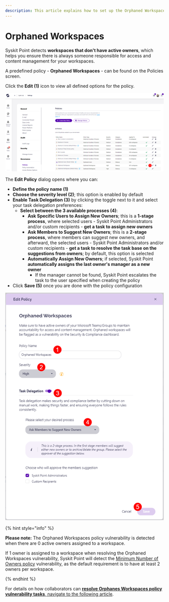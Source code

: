 ```yaml
---
description: This article explains how to set up the Orphaned Workspaces policy in Syskit Point.
---
```


# Orphaned Workspaces

Syskit Point detects **workspaces that don't have active owners**, which helps you ensure there is always someone responsible for access and content management for your workspaces. 

A predefined policy - **Orphaned Workspaces** - can be found on the Policies screen. 

Click the **Edit (1)** icon to view all defined options for the policy. 

![Orphaned Workspaces - Edit Policy](../../.gitbook/assets/set-up-automated-workflows-orphaned-edit.png)

The **Edit Policy** dialog opens where you can:
* **Define the policy name (1)**
* **Choose the severity level (2)**; this option is enabled by default
* **Enable Task Delegation (3)** by clicking the toggle next to it and select your task delegation preferences:
  * **Select between the 3 available processes (4)**:
     * **Ask Specific Users to Assign New Owners**; this is a **1-stage process**, where selected users - Syskit Point Administrators and/or custom recipients - **get a task to assign new owners**
     * **Ask Members to Suggest New Owners**; this is a **2-stage process**, where members can suggest new owners, and afterward, the selected users - Syskit Point Administrators and/or custom recipients - **get a task to resolve the task base on the suggestions from owners**; by default, this option is selected
     * **Automatically Assign New Owners**; if selected, Syskit Point **automatically assigns the last owner's manager as a new owner**
       * If the manager cannot be found, Syskit Point escalates the task to the user specified when creating the policy
 * Click **Save (5)** once you are done with the policy configuration 

![Edit Policy Dialog](../../.gitbook/assets/set-up-automated-workflows-orphaned-dialog.png)


{% hint style="info" %}

**Please note:** The Orphaned Workspaces policy vulnerability is detected when there are 0 active owners assigned to a workspace. 

If 1 owner is assigned to a workspace when resolving the Orphaned Workspaces vulnerability, Syskit Point will detect the [Minimum Number of Owners policy](../../point-collaborators/resolve-governance-tasks/minimum-number-of-owners.md) vulnerability, as the default requirement is to have at least 2 owners per workspace. 

{% endhint %}

For details on how collaborators can [**resolve Orphanes Workspaces policy vulnerability tasks**, navigate to the following article](../../point-collaborators/resolve-governance-tasks/orphaned-resources.md).